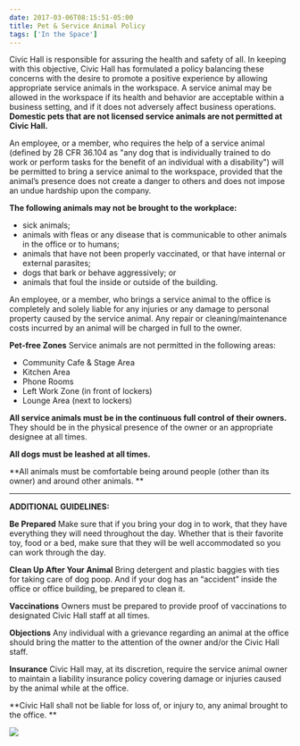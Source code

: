 ```yaml
---
date: 2017-03-06T08:15:51-05:00
title: Pet & Service Animal Policy
tags: ['In the Space']
---
```


Civic Hall is responsible for assuring the health and safety of all. In keeping with this objective, Civic Hall has formulated a policy balancing these concerns with the desire to promote a positive experience by allowing appropriate service animals in the workspace. A service animal may be allowed in the workspace if its health and behavior are acceptable within a business setting, and if it does not adversely affect business operations. **Domestic pets that are not licensed service animals are not permitted at Civic Hall.**

An employee, or a member, who requires the help of a service animal (defined by 28 CFR 36.104 as "any dog that is individually trained to do work or perform tasks for the benefit of an individual with a disability") will be permitted to bring a service animal to the workspace, provided that the animal’s presence does not create a danger to others and does not impose an undue hardship upon the company.

**The following animals may not be brought to the workplace:**

*   sick animals; 
*   animals with fleas or any disease that is communicable to other animals in the office or to humans; 
*   animals that have not been properly vaccinated, or that have internal or external parasites; 
*   dogs that bark or behave aggressively; or 
*   animals that foul the inside or outside of the building. 

An employee, or a member, who brings a service animal to the office is completely and solely liable for any injuries or any damage to personal property caused by the service animal. Any repair or cleaning/maintenance costs incurred by an animal will be charged in full to the owner.

**Pet-free Zones**
Service animals are not permitted in the following areas:

*   Community Cafe & Stage Area 
*   Kitchen Area 
*   Phone Rooms 
*   Left Work Zone (in front of lockers) 
*   Lounge Area (next to lockers) 

**All service animals must be in the continuous full control of their owners.**
They should be in the physical presence of the owner or an appropriate designee at all times.

**All dogs must be leashed at all times.**

**All animals must be comfortable being around people (other than its owner) and around other animals. **



* * *



**ADDITIONAL GUIDELINES:**

**Be Prepared**
Make sure that if you bring your dog in to work, that they have everything they will need throughout the day. Whether that is their favorite toy, food or a bed, make sure that they will be well accommodated so you can work through the day.

**Clean Up After Your Animal**
Bring detergent and plastic baggies with ties for taking care of dog poop. And if your dog has an “accident” inside the office or office building, be prepared to clean it.

**Vaccinations**
Owners must be prepared to provide proof of vaccinations to designated Civic Hall staff at all times.

**Objections**
Any individual with a grievance regarding an animal at the office should bring the matter to the attention of the owner and/or the Civic Hall staff. 

**Insurance**
Civic Hall may, at its discretion, require the service animal owner to maintain a liability insurance policy covering damage or injuries caused by the animal while at the office.

**Civic Hall shall not be liable for loss of, or injury to, any animal brought to the office. **


![](/uploads/reference-nyc-service-animals.jpg)

